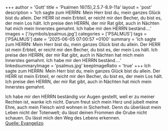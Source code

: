 +++
author = 'Gott'
title = 'Psalmen 16(15),2.5.7-8.9-11a'
layout = 'post'
description = 'Ich sagte zum HERRN: Mein Herr bist du,  mein ganzes Glück bist du allein. Der HERR ist mein Erbteil, er reicht mir den Becher, du bist es, der mein Los hält. Ich preise den HERRN, der mir Rat gibt, auch in Nächten hat mich mein Innerstes gemahnt.  Ich habe mir den HERRN beständ....'
images = ['/symbols/psalmus.jpg']
categories = ['PSALMUS']
tags = ['PSALMUS']
date = '2025-06-05 07:00:57 +0100'
summary = 'Ich sagte zum HERRN: Mein Herr bist du,  mein ganzes Glück bist du allein. Der HERR ist mein Erbteil, er reicht mir den Becher, du bist es, der mein Los hält. Ich preise den HERRN, der mir Rat gibt, auch in Nächten hat mich mein Innerstes gemahnt.  Ich habe mir den HERRN beständ....'
linkedsummaryImage = 'psalmus.jpg'
keepImageRatio = 'true'
+++
Ich sagte zum HERRN: Mein Herr bist du, 
mein ganzes Glück bist du allein.
Der HERR ist mein Erbteil, er reicht mir den Becher, du bist es, der mein Los hält.
Ich preise den HERRN, der mir Rat gibt, auch in Nächten hat mich mein Innerstes gemahnt.

Ich habe mir den HERRN beständig vor Augen gestellt, weil er zu meiner Rechten ist, wanke ich nicht.<!--more-->
Darum freut sich mein Herz und jubelt meine Ehre, auch mein Fleisch wird wohnen in Sicherheit.
Denn du überlässt mein Leben nicht der Totenwelt; du lässt deinen Frommen die Grube nicht schauen.
Du lässt mich den Weg des Lebens erkennen.<br> [Quelle: Evangelizo](https://evangeliumtagfuertag.org/DE/gospel)